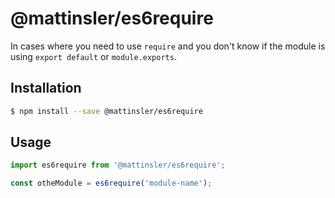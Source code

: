 # @mattinsler/es6require

In cases where you need to use `require` and you don't know if the module is
using `export default` or `module.exports`.

## Installation

```bash
$ npm install --save @mattinsler/es6require
```

## Usage

```javascript
import es6require from '@mattinsler/es6require';

const otheModule = es6require('module-name');
```
